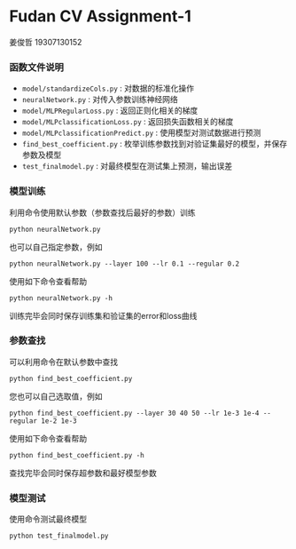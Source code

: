 # Fudan CV Assignment-1

姜俊哲 19307130152

### 函数文件说明

- `model/standardizeCols.py` : 对数据的标准化操作
- `neuralNetwork.py` : 对传入参数训练神经网络
- `model/MLPRegularLoss.py` : 返回正则化相关的梯度
- `model/MLPclassificationLoss.py` : 返回损失函数相关的梯度
- `model/MLPclassificationPredict.py` : 使用模型对测试数据进行预测
- `find_best_coefficient.py` : 枚举训练参数找到对验证集最好的模型，并保存参数及模型
- `test_finalmodel.py` : 对最终模型在测试集上预测，输出误差

### 模型训练

利用命令使用默认参数（参数查找后最好的参数）训练

```shell
python neuralNetwork.py
```

也可以自己指定参数，例如

```shell
python neuralNetwork.py --layer 100 --lr 0.1 --regular 0.2
```

使用如下命令查看帮助

```shell
python neuralNetwork.py -h
```

训练完毕会同时保存训练集和验证集的error和loss曲线

### 参数查找

可以利用命令在默认参数中查找

```shell
python find_best_coefficient.py
```

您也可以自己选取值，例如

```shell
python find_best_coefficient.py --layer 30 40 50 --lr 1e-3 1e-4 --regular 1e-2 1e-3
```

使用如下命令查看帮助

```shell
python find_best_coefficient.py -h
```

查找完毕会同时保存超参数和最好模型参数

### 模型测试

使用命令测试最终模型

```shell
python test_finalmodel.py
```

